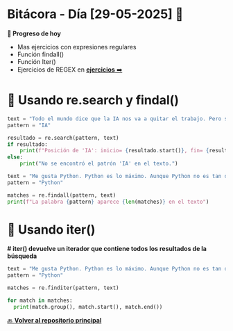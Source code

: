 ﻿# Bitácora - Día [29-05-2025] 🚀


**📌 Progreso de hoy**

- Mas ejercicios con expresiones regulares
- Función findall()
- Función Iter()
- Ejercicios de REGEX en [__ejercicios__ ➡️](https://github.com/Motorbuzzard880/Python-learning-journal/blob/master/Ejercicios/Regex.py)

# 🔄 Usando re.search y findal()

```python
text = "Todo el mundo dice que la IA nos va a quitar el trabajo. Pero solo hace falta ver cómo la puede cagar con las Regex para ir con cuidado"
pattern = "IA"

resultado = re.search(pattern, text)
if resultado:
	print(f"Posición de 'IA': inicio= {resultado.start()}, fin= {resultado.end()}")
else:
	print("No se encontró el patrón 'IA' en el texto.")
```

```python
text = "Me gusta Python. Python es lo máximo. Aunque Python no es tan difícil, ojo con Python"
pattern = "Python"

matches = re.findall(pattern, text)
print(f"La palabra {pattern} aparece {len(matches)} en el texto")
```

# 🔄 Usando iter()
**# iter() devuelve un iterador que contiene todos los resultados de la búsqueda**
```python
text = "Me gusta Python. Python es lo máximo. Aunque Python no es tan difícil, ojo con Python"
pattern = "Python"

matches = re.finditer(pattern, text)

for match in matches:
  print(match.group(), match.start(), match.end())
```


[🔙 **Volver al repositorio principal**](https://github.com/Motorbuzzard880/Diario_de_Aprendizaje_Python_Curso_Midudev)  
